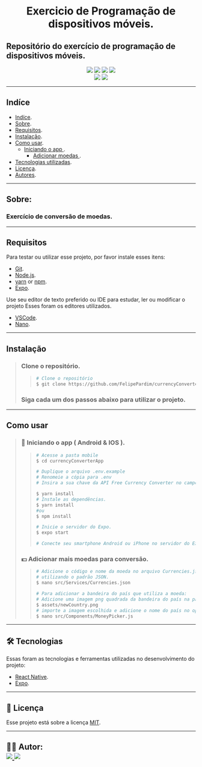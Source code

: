<h1 align="center">
    Exercicio de Programação de dispositivos móveis.
</h1>

## Repositório do exercício de programação de dispositivos móveis.

<p align="center">
	<img src="https://img.shields.io/github/stars/FelipePardim/currencyConverterApp" />
    <img src="https://img.shields.io/github/forks/FelipePardim/currencyConverterApp" />
    <img src="https://img.shields.io/github/issues/FelipePardim/currencyConverterApp" />
    <img src="https://img.shields.io/github/license/FelipePardim/currencyConverterApp" />
    <br>
    <img src="https://img.shields.io/badge/React%20Native-blue?logo=react" />
    <img src="https://img.shields.io/badge/Expo-grey?logo=expo" />
</p>

---
 
## Indíce
- [Indíce](#Indíce).
- [Sobre](#Sobre).
- [Requisitos](#Requisitos).
- [Instalação](#Instalação).
- [Como usar](#como-usar).
    - [Iniciando o app ](#iniciando-mobile).
        - [Adicionar moedas ](#adicionar-moedas).
- [Tecnologias utilizadas](#tecnologias).
- [Licença](#licenca).
- [Autores](#autores).

---

## Sobre:
### Exercício de conversão de moedas.

---

## Requisitos

Para testar ou utilizar esse projeto, por favor instale esses itens:

- [Git](https://git-scm.com).
- [Node.js](https://nodejs.org/en/).
- [yarn](https://yarnpkg.com/) or [npm](https://www.npmjs.com/).
- [Expo](https://expo.io/).

Use seu editor de texto preferido ou IDE para estudar, ler ou modificar o projeto
Esses foram os editores utilizados.
- [VSCode](https://code.visualstudio.com/).
- [Nano](https://www.nano-editor.org/).

---

## Instalação
> ### Clone o repositório.
>>   ```bash
>>  # Clone o repositório
>>  $ git clone https://github.com/FelipePardim/currencyConverterApp
>>   ```
> ### Siga cada um dos passos abaixo para utilizar o projeto.

---

## Como usar
>
><h3 id="iniciando-mobile">
>    📱 Iniciando o app ( Android & IOS ).
></h3>
>
>>```bash
>># Acesse a pasta mobile
>>$ cd currencyConverterApp
>>
>># Duplique o arquivo .env.example
>># Renomeie a cópia para .env
>># Insira a sua chave da API Free Currency Converter no campo API_KEY no arquivo .env
>>
>>$ yarn install
>># Instale as dependências.
>>$ yarn install
>>#ou
>>$ npm install 
>>
>># Inicie o servidor do Expo.
>>$ expo start
>>
>> # Conecte seu smartphone Android ou iPhone no servidor do Expo, ou use seu emulador preferido.
>>```
>
><h3 id="adicionar-moedas">
>    💵 Adicionar mais moedas para conversão.
></h3>
>
>>```bash
>># Adicione o código e nome da moeda no arquivo Currencies.json
>># utilizando o padrão JSON.
>>$ nano src/Services/Currencies.json
>>
>># Para adicionar a bandeira do país que utiliza a moeda:
>># Adicione uma imagem png quadrada da bandeira do país na pasta assets com o nome do país
>>$ assets/newCountry.png
>># importe a imagem escolhida e adicione o nome do país no operador ternário em:
>>$ nano src/Components/MoneyPicker.js
>>
---

<h2 id="tecnologias">
    🛠 Tecnologias
</h2>

Essas foram as tecnologias e ferramentas utilizadas no desenvolvimento do projeto:

- [React Native](https://reactnative.dev/).
- [Expo](https://expo.io/).

---

<h2 id="licenca">
    📝 Licença 
</h2>

Esse projeto está sobre a licença [MIT](https://github.com/FelipePardim/currencyConverterApp/LICENSE.md).

---

<h2 id="autores">
    👨‍💻 Autor:
    <div>
        <a href="https://github.com/FelipePardim" margin="10px">
            <img src="https://img.shields.io/badge/GitHub-FelipePardim-6f42c1?logo=github"/>
        </a>
        <a alt="Felipe Pardim" href="https://www.linkedin.com/in/felipe-pardim">
            <img src="https://img.shields.io/badge/LinkedIn-Felipe%20Pardim-blue?logo=linkedin"/>
        </a>
    </div>
</h2>